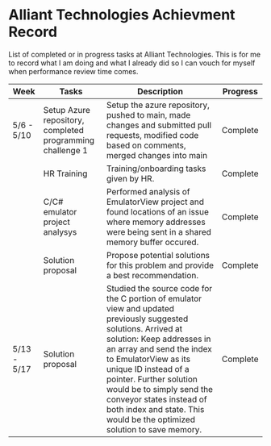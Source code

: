 # Alliant Technologies Achievment Record
List of completed or in progress tasks at Alliant Technologies. This is for me to record what I am doing and what I already did so I can vouch for myself when performance review time comes.

| Week | Tasks | Description | Progress |
| -- | ---- | ---- | --- |
| 5/6 - 5/10 | Setup Azure repository, completed programming challenge 1 | Setup the azure repository, pushed to main, made changes and submitted pull requests, modified code based on comments, merged changes into main | Complete |
| | HR Training | Training/onboarding tasks given by HR. | Complete |
| | C/C# emulator project analysys | Performed analysis of EmulatorView project and found locations of an issue where memory addresses were being sent in a shared memory buffer occured. | Complete |
| | Solution proposal | Propose potential solutions for this problem and provide a best recommendation. | Complete |
| 5/13 - 5/17 | Solution proposal | Studied the source code for the C portion of emulator view and updated previously suggested solutions. Arrived at solution: Keep addresses in an array and send the index to EmulatorView as its unique ID instead of a pointer. Further solution would be to simply send the conveyor states instead of both index and state. This would be the optimized solution to save memory. | Complete |
